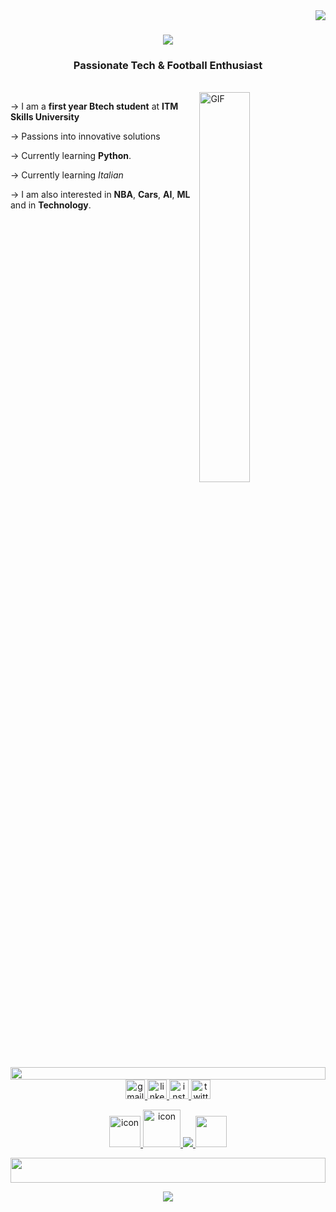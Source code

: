 <img align="right" src="https://visitor-badge.laobi.icu/badge?page_id=faheemmuhammed1133.faheemmuhammed1133"/>

<h1 align="center">
    <img src="https://readme-typing-svg.herokuapp.com/?font=Righteous&size=35&center=true&vCenter=true&width=500&height=70&duration=4000&lines=Ciao+,+Salve;"/>
</h1>

<h3 align="center">Passionate Tech & Football Enthusiast</h3>

<br/>

<img align="right" alt="GIF" src="https://user-images.githubusercontent.com/74038190/226190894-18e959ba-d458-4a94-ac44-790190f2a947.gif" height="40%" width="40%"/>

 <div align="left">

-> I am a **first year Btech student** at **ITM Skills University**
 
-> Passions into innovative solutions

-> Currently learning **Python**.

-> Currently learning _Italian_

-> I am also interested in **NBA**, **Cars**, **AI**, **ML** and in **Technology**.

 </div>
 
<img src="https://i.imgur.com/dBaSKWF.gif" height="20" width="100%">


<div align="center">
  <a href="https://mail.google.com/mail/?view=cm&fs=1&to=muhammedfaheem1133@gmail.com" target="_blank">
    <img src="https://img.shields.io/static/v1?message=Gmail&logo=gmail&label=&color=D14836&logoColor=white&labelColor=&style=for-the-badge" height="31" alt="gmail logo"  />
  </a>
  <a href="https://www.linkedin.com/in/muhammed-faheem-9bbb89223" target="_blank">
    <img src="https://img.shields.io/static/v1?message=LinkedIn&logo=linkedin&label=&color=0077B5&logoColor=white&labelColor=&style=for-the-badge" height="31" alt="linkedin logo"  />
  </a>
    <a href="https://www.instagram.com/muhammed___fahee_m" target="_blank">
    <img src="https://img.shields.io/static/v1?message=Instagram&logo=instagram&label=&color=fbad50&logoColor=white&labelColor=&style=for-the-badge" height="31" alt="instagram logo" />
  </a>
  <a href="https://twitter.com/faeem6327" target="_blank">
    <img src="https://img.shields.io/static/v1?message=Twitter&logo=twitter&label=&color=1DA1F2&logoColor=white&labelColor=&style=for-the-badge" height="31" alt="twitter logo"  />
  </a>
  
</div>

<p align="center">
  <a href="https://skillicons.dev">
    <img src="https://techstack-generator.vercel.app/python-icon.svg" alt="icon" width="50" height="50" />
    <img src="https://techstack-generator.vercel.app/cpp-icon.svg" alt="icon" width="60" height="60" />
    <img src="https://skillicons.dev/icons?i=git,github,c,vscode&theme=light" />
    <img src="https://www.appsheet.com/Content/img/material/appsheet_rebrand_logo.svg" width="50" height="50">
  </a>

</div>
</p>

<img src="https://i.imgur.com/dBaSKWF.gif" height="40" width="100%">
  
</div>
<div align="center">
    
</p>



![](https://github-readme-activity-graph.vercel.app/graph?username=faheemmuhammed1133&bg_color=ffffff&color=0042aa&line=b88504&point=0061ff&area=true&area_color=f2c33f&hide_border=true)

</div>

    
</p>

